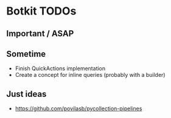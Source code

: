 # Botkit TODOs

## Important / ASAP

## Sometime
- Finish QuickActions implementation
- Create a concept for inline queries (probably with a builder)

## Just ideas
- https://github.com/povilasb/pycollection-pipelines
